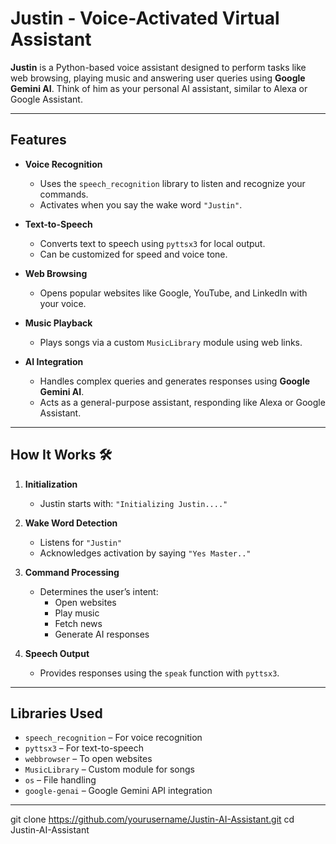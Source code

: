 # Justin - Voice-Activated Virtual Assistant 

**Justin** is a Python-based voice assistant designed to perform tasks like web browsing, playing music and answering user queries using **Google Gemini AI**. Think of him as your personal AI assistant, similar to Alexa or Google Assistant.  

---

## Features 

- **Voice Recognition**  
  - Uses the `speech_recognition` library to listen and recognize your commands.  
  - Activates when you say the wake word `"Justin"`.  

- **Text-to-Speech**  
  - Converts text to speech using `pyttsx3` for local output.  
  - Can be customized for speed and voice tone.  

- **Web Browsing**  
  - Opens popular websites like Google, YouTube, and LinkedIn with your voice.  

- **Music Playback**  
  - Plays songs via a custom `MusicLibrary` module using web links.  

- **AI Integration**  
  - Handles complex queries and generates responses using **Google Gemini AI**.  
  - Acts as a general-purpose assistant, responding like Alexa or Google Assistant.  

---

## How It Works 🛠

1. **Initialization**  
   - Justin starts with: `"Initializing Justin...."`  

2. **Wake Word Detection**  
   - Listens for `"Justin"`  
   - Acknowledges activation by saying `"Yes Master.."`  

3. **Command Processing**  
   - Determines the user’s intent:  
     - Open websites  
     - Play music  
     - Fetch news  
     - Generate AI responses  

4. **Speech Output**  
   - Provides responses using the `speak` function with `pyttsx3`.  

---

## Libraries Used 

- `speech_recognition` – For voice recognition  
- `pyttsx3` – For text-to-speech  
- `webbrowser` – To open websites  
- `MusicLibrary` – Custom module for songs  
- `os` – File handling  
- `google-genai` – Google Gemini API integration  

---

git clone https://github.com/yourusername/Justin-AI-Assistant.git
cd Justin-AI-Assistant

